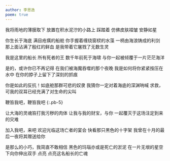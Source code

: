 ```yaml
---
author: 李思逸
poem: true
---
```


我将雨地的薄膜取下
放置在积水泥泞的小路上
踩踏着
仿佛皮肤褶皱 安静如星

你生长于海底 满目疮痍的船舱
你手握着缠绕窗棂的水藻
一柄由海浪铸成的利剑
那上面沾满了殷红的鲜血
是我带着它屠戮了无数生灵

我是这里的船长 所有死者的王
数千年前死于海啸
与你一起被倾覆于一片茫茫海洋

是的，或许你已不再记得
在我们被海魔吞噬的那个夜晚
我是如何将你紧紧按压在水中
在你的脖子上留下了深刻的抓痕

你是如此的反抗！如底舱那群可悲的奴隶
我猜你一定对着海底的深渊呐喊
求救，可我的双耳已经充满了对生命的尖叫

鞭笞我吧，鞭笞我吧
{:.pb-5}

让大海的灵魂笞打我污秽的肉体
让我与我的财宝，与你
一起覆灭于这场注定到来的灾难

加入我吧，来吧
欢迎光临这场亡者的宴会
快看那只黑色的十字架
我曾在十月的最后一夜将其赠送给你

是那么的小巧，我简直不敢相信
黑色的玛瑙亦或是死亡的淤泥
在一片无垠的星空下向你伸出双手 点亮
点亮这名船长的亡魂
